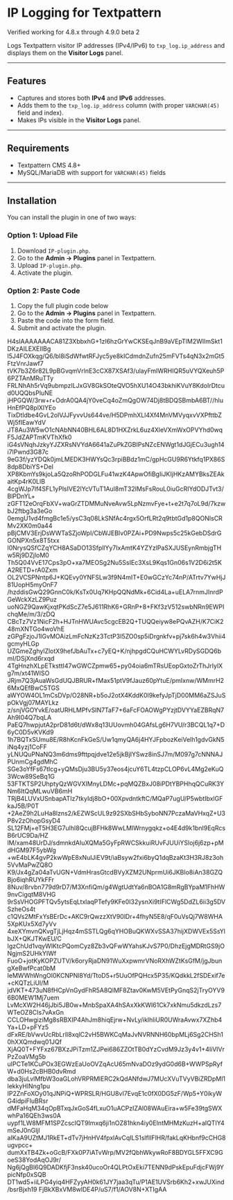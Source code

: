 # IP Logging for Textpattern
Verified working for 4.8.x through 4.9.0 beta 2

Logs Textpattern visitor IP addresses (IPv4/IPv6) to `txp_log.ip_address` and displays them on the **Visitor Logs** panel.

---

## Features
- Captures and stores both **IPv4** and **IPv6** addresses.
- Adds them to the `txp_log.ip_address` column (with proper `VARCHAR(45)` field and index).
- Makes IPs visible in the **Visitor Logs** panel.

---

## Requirements
- Textpattern CMS 4.8+  
- MySQL/MariaDB with support for `VARCHAR(45)` fields  

---

## Installation

You can install the plugin in one of two ways:

### Option 1: Upload File
1. Download `IP-plugin.php`.
2. Go to the **Admin → Plugins** panel in Textpattern.
3. Upload `IP-plugin.php`.
4. Activate the plugin.

### Option 2: Paste Code
1. Copy the full plugin code below
2. Go to the **Admin → Plugins** panel in Textpattern.
3. Paste the code into the form field.
4. Submit and activate the plugin.


H4sIAAAAAAACA81Z3XbbxhG+1zl6hzGrYwCKSEqJnB9aVEpTlM2WIlmSkt1DKzAILEXEIIBg
l5J4FOXkqg/Q6/bl8iSdWfwtRFJyc5ye8kICdmdnZufn25mFVTs4qN3x2mGt5FtzVnrJawf7
tVK7b3Z6r82L9pBGvqmVrlnE3cCX87XSAf3/ulayFmIWRHIQR5uVYQXeuh5P6PZTAnMRuTTy
FRLNhAh5rVq9ubmpzILJxGV8GkSOteQVO5hXU14O43bkhiKVuY8KdoIrDtcud0UQQbsPluNE
jHPGQW/3rw+r+OdrA0QA4jY0veCq4oZmQgOW74Dj8tBDQSBmbA6BT//hIuHnEfPQ8plXIYEo
TixDtIdbe4GvL2olVJJFyvvUs644ve/H5DPmhXLl4Xf4MnVMVyqxvVXPfttbZWj5fIEawYdV
JT8Au3W5wO1cNAbNN40BHL6AL8D1HXZrkL6uz4XleVXmWxOPVYhd0wqF5JdZAPTmKVThXfk0
iG4sVNqhJzkyYJZXRsNVYdA6641aZuPkZGBIPsNZcENWgt1dJGjECu3ugh14i7lPwnd3G87c
9eG3f/yzYDQk0jmLMEDK3HWYsQc3rpiBBdz1mC/gpHcGU9R6Ytkfq1PX86S8dp8DbiYS+DeI
XP8KbmYs9kjoLa5QzoRhPODGLFu41wzK4ApwOfiBgIiJKIjHKzAMYBksZEAkaitKp4rK0LlB
4cgWJp7lf4SFL1yPlsIVE2lYcVTuT1Aul8mT32IMsFsRouL0iuGcRIYdODJTvt3/BlPDnYL+
zGFT12eOrqFbXV+waGrZTDMMuNveAvw5LpNzmvFye+t+e2t7q7oL9d/7kzwbJ2ftbg3a3eGo
0emgU1vd4fmgBc1e5/ysC3q08LkSNfAc4rgx5OrfLRt2q9tbtGd1p8QONIsCRMv2XK0m0a44
pBjCMV3ErjDsWWTaSZjoWpI/CbWJEBIv0PZAi+PD9Nwps5c25kGebDSdrGGONPXn5x8T5txx
l0NrysQSfCZqYCH8ASaDO13SfpllYy7IxAmtK4YZYzlPaSXJUSEynRmbjgTHw5Rj9DZjloM0
Th5Q04VvE17Cps3pO+xa7MEOSg2Nu5SsIEc3XsL9Kqs1Gn06s1V2D6i2t5KA2RETD+rA0Zxm
OL2VCSPNntp6J+KQEvy0YNFSLw3f9N4mIT+E0wGCzYc74nP/ATrtv7YwHjJ81UopH5myOnF7
/hzddisGwQ29GnnC0k/KsTx0Uq7KHpQQNdMk+6Cid4La+uELA7rnmJInrdPGeWckXzLZ9Puz
uoNGZ9QawKjxqtPKdScZ7e5J611RhK6+GRnP+8+FKf3zV512swbNRn9EWPIchqMe/m/3/zDQ
CBcTz7Vz1NicF2h+HJTnHWUAvc5cgcEB2Q+TUQQeiyw8ePQvAZH/K7CiK248mXNTGo4woVhE
zGPgFzjoJ1lGvMOAizLmFcNzKz3TctP3I5ZO0sp5iDrgnkfv+pj7sk6h4w3Vhii4gcmyHLGp
UZGmeZghylZlotX9hefJbAuTx+c7yEQ+K/njhpgdCQuHCWYLvRDySGDQ6bmI/DSjXnd6rxqd
4TgHnzhXLpETksttI47wGWCZpmw65+py04oia6mTRsUEopGxtoZrThJrIylXg7m/xt41WISO
JRjm7Q3jAuaWsGdUQJBRUR+fMax51ptV9fJauz60pYtuE/pmIxnw/WMmrH26MxQEfBwC5TGS
aWYOW4OL1mCsDVp/O28NR+b5oJ2otX4KddK0l9kefyJpTjD00MM6aZSJuSpOkVgj07MAYLkz
z/snjVGOYvkE/oatURHLMPfvSIN7TaF7+6aFcFOAOWgPYzjtDVYYaEZBRqN7Ah9I04Q7bqLA
PaEQ7hwpjutA2prD81d6t/dWx8q13UUovmh04GAfsLg6H7VU/r3BCQL1q7+D6yC0D5vKVKd9
1h7BQTxSUmu8E/R8hKcnFkGeS/Uw1qmyQA6j4HYJFpbozKeiVelh1gdvGkN5iNq4yzj1CoFF
yLNUQuPNaNQ3m6dms9fttpqjdve12e5jkBjIYSwz8inSJ7m/M097g7cNNNAJPUnmCg4gdMhC
SGe3oYfFs67tIcg+yQMsDju3BU5y37eos4jcuY6TL4tzpCLOP6vL4Mg2eKuQ3Wcw89SeBq1G
53FTKTSP2UhptyQzWGVXIMnyLDMc+pqMQZBxJ08iPDtYBPHhqQCuRK3YNm6ItQqMLwuVB6mH
TRjB4LUVxUSnbapATIz7tkyIdj8bO+00XpvdntkftC/MQaP7ugU/P5wbtIbxlGFkaJ5B/P0T
+2AeZ9h2LuHa8lzns2/kEZWScUL9z92SXbSHbSyboNN7PczaMaVHxqZ+U3P8v2zOhopGsyD4
SL12FMj+eT5H3EG7ulhI8QcujBFHk8WwLMIWrnygqkz+o4E4d9k1bnI9EqRcsB6rUC9Da/HZ
lM/xam48UrDJ/sdmnkdAIuXQMa5GyFpRWCSkkuiRUvFJUUiYSloj6j6zp+pMdHGM97F5ybWg
+wE4bLK4gvP2kwWpE8xNulJiEV9t/iaBsyw2fxi6byQ1dqBzaKt3H3RJ8z3oh5VvMaPwZQ8O
K9/Jx4gZa04aTvUGN+VdmHrasGtcdBVyXZM2UNprmUi6JKBIo8iAn38GZQBjo6iqhRUYkFFr
8Nuv/8rvbn779d9rD7/M3XnfiQm/g4WgtUdtYa6nBOA1G8mRgBYpaM1FhHW9nvCigqtM8VHG
9rSsVHOGPFTQv5ytsEqLtxlaqPTefy9KFe0I32ysnXi9tIFlCWg5DdZL6ii3g5DVSzheOs4t
c1QVs2MtFxYsBErDc+AKC9rQwzzXtV90lDr+4fhyN5E8/qF0uVsQj7W8WHA5XpKUx5Xd7yVv
4xeXYmvnQKvgTjLjHqz4mSSTLQg6qYHOBuQKWXvSSA37hijXDWVEx5SsYlbJX+QKJTKwEU/C
IgzChUd1vqyWlKtcPQomCyz8Zb3vQFwWYahsKJvS7P0/DhzEjgMDRtGS9jONgjmS2UHkYIWf
FuoO+jotKyKOPZUTV/k6oryRjaDN91WuXxpwmrVNoRXhWZtKsGfM/jgJbungXeBwfPcat0bM
IeMWWhWngOI0KCNPNl8Yd/TtoD5+r5UuOfPQHcx5P35/KQdkkL2fSDExif7e+cKQTzLiUl/M
jdVKT+473uN8fHCpVnGydFhR5A8QlMF8Ztav0KwM5VEtPyGnqS2jTryOYV96B0MEW1Mj7uem
LvMcXW2H46jJbi5JB0w+MnbSpaXA4hSAxXkKWI61Ck7xkNmu5dkzdLzs7WTeOZ8CIs7vAxGn
CCLOHwgiziMg8sRBXIP4AhJm8hiqEjrw+NvLy/iklhliUR0UWraAvwx7XZhb4Ya+LD+pFYz5
dFxRE/bVwvUcRbLrlI8xqlC2vH5BWKCqMaJvNVRNNH60bpMLj6Sg2CHSh10hXXQmdwq01JQf
XjAQ0T+FYFxz67BXzJPiTzm1ZJPei686ZZOtTB0dYzCvdM9Jz3y4v1+4liVIVrPzZoaVMg5b
uIPCTe1KCuPOx3EGWzEaUoOVZqAcU65mNvaDOz9ydG0d6B+WWPSpRyfW+d0Hs2cBHB0dvRmd
dba3juLvlMfbW3oaGLohVRPRMlERC2kQdANfdwJ7MUcXVuTVyVBiZRDpMl1lekkyHlNng1pu
IP2ZnFoXOy01qJNPiQ+WPRSLR/HGU8vI7EvqE1c0fX0DG5zF/Wp5+Y0ikyWG4idpiFluBRsr
dMFaHqM34qOpBTxqJxGoS4fLxuO1uACPzIZAl08WAuEira+w5Fe39tgSWXwhPa16QEh3ws0A
uypf1LW8MFM1SPZcscIQT9Imxq6ji1nOZ81hkn4iy0EIntMHMzKuzH+aIQTIY4mSeJ0nGljl
aIKaA9UZtMJ1RkET+dTv7jHnHV4fpxlAvCqILS1slfIIFlHR/fakLqKHbnf9cCHG8ugvpcc+
dumXxTB4Zk+oGcB/FXk0P7iATvWrp/MV2fQbhWkywRoF8BDYGL5FFXC9GoeS38YodAqOJ9r/
Ng6jQgBI6Q9DADKfjF3nsk40ucoOr4QLPtOxEki7TENN9dPskEpuFdjcFWj9YpicNfp0xSQB
DT1wd5+iiLPG4yiq4HFZyyAH0k61JY7jaa3qTu/P1AE1UVSrb6Kh2+xwJUXind/bsrBjxh19
FjBkXBxVM8wlDE4P/uS7/f1/AOV8N+XTIgAA
